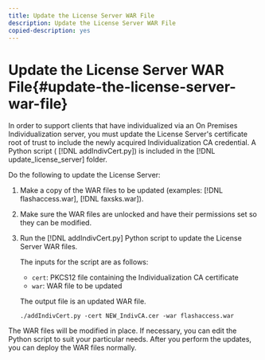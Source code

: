 ```yaml
---
title: Update the License Server WAR File
description: Update the License Server WAR File
copied-description: yes
---
```


# Update the License Server WAR File{#update-the-license-server-war-file}

In order to support clients that have individualized via an On Premises Individualization server, you must update the License Server's certificate root of trust to include the newly acquired Individualization CA credential. A Python script ( [!DNL addIndivCert.py]) is included in the [!DNL update_license_server] folder.

Do the following to update the License Server: 

1. Make a copy of the WAR files to be updated (examples: [!DNL flashaccess.war], [!DNL faxsks.war]).
1. Make sure the WAR files are unlocked and have their permissions set so they can be modified.
1. Run the [!DNL addIndivCert.py] Python script to update the License Server WAR files.

    The inputs for the script are as follows:

    * `cert`: PKCS12 file containing the Individualization CA certificate 
    * `war`: WAR file to be updated

   The output file is an updated WAR file.
   
    ```
    ./addIndivCert.py -cert NEW_IndivCA.cer -war flashaccess.war
    ```

The WAR files will be modified in place. If necessary, you can edit the Python script to suit your particular needs. After you perform the updates, you can deploy the WAR files normally.
